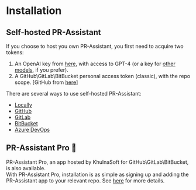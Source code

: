 # Installation

## Self-hosted PR-Assistant
If you choose to host you own PR-Assistant, you first need to acquire two tokens:

1. An OpenAI key from [here](https://platform.openai.com/api-keys), with access to GPT-4 (or a key for [other models](../usage-guide/additional_configurations.md/#changing-a-model), if you prefer).
2. A GitHub\GitLab\BitBucket personal access token (classic), with the repo scope. [GitHub from [here](https://github.com/settings/tokens)]

There are several ways to use self-hosted PR-Assistant:

- [Locally](./locally.md)
- [GitHub](./github.md)
- [GitLab](./gitlab.md)
- [BitBucket](./bitbucket.md)
- [Azure DevOps](./azure.md)

## PR-Assistant Pro 💎
PR-Assistant Pro, an app hosted by KhulnaSoft for GitHub\GitLab\BitBucket, is also available. 
<br>
With PR-Assistant Pro, installation is as simple as signing up and adding the PR-Assistant app to your relevant repo. 
See [here](./pr_assistant_pro.md) for more details.